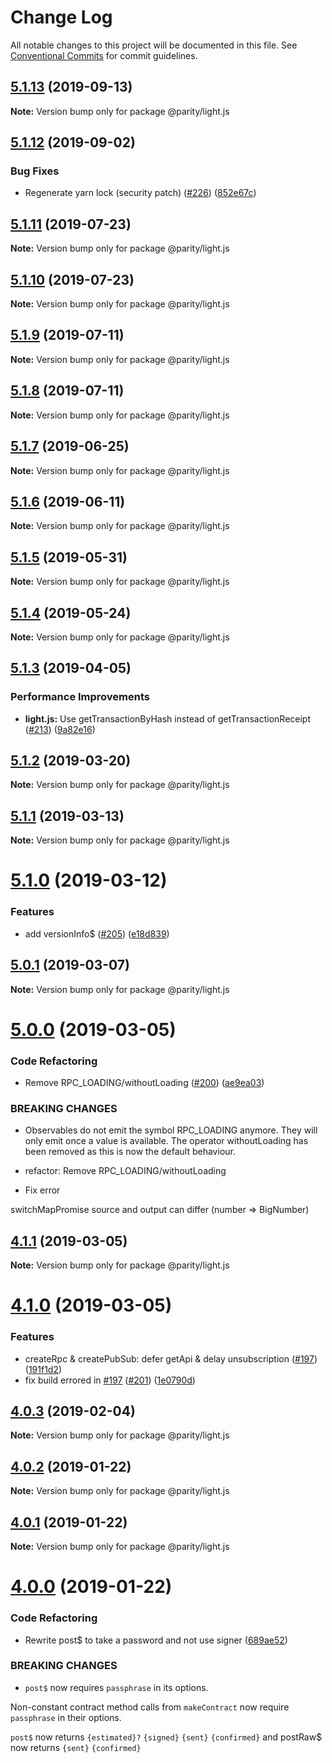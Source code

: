 # Change Log

All notable changes to this project will be documented in this file.
See [Conventional Commits](https://conventionalcommits.org) for commit guidelines.

## [5.1.13](https://github.com/paritytech/js-libs/tree/master/packages/light.js/compare/v5.1.12...v5.1.13) (2019-09-13)

**Note:** Version bump only for package @parity/light.js





## [5.1.12](https://github.com/paritytech/js-libs/tree/master/packages/light.js/compare/v5.1.11...v5.1.12) (2019-09-02)


### Bug Fixes

* Regenerate yarn lock (security patch) ([#226](https://github.com/paritytech/js-libs/tree/master/packages/light.js/issues/226)) ([852e67c](https://github.com/paritytech/js-libs/tree/master/packages/light.js/commit/852e67c))





## [5.1.11](https://github.com/paritytech/js-libs/tree/master/packages/light.js/compare/v5.1.10...v5.1.11) (2019-07-23)

**Note:** Version bump only for package @parity/light.js





## [5.1.10](https://github.com/paritytech/js-libs/tree/master/packages/light.js/compare/v5.1.9...v5.1.10) (2019-07-23)

**Note:** Version bump only for package @parity/light.js





## [5.1.9](https://github.com/paritytech/js-libs/tree/master/packages/light.js/compare/v5.1.8...v5.1.9) (2019-07-11)

**Note:** Version bump only for package @parity/light.js





## [5.1.8](https://github.com/paritytech/js-libs/tree/master/packages/light.js/compare/v5.1.7...v5.1.8) (2019-07-11)

**Note:** Version bump only for package @parity/light.js





## [5.1.7](https://github.com/paritytech/js-libs/tree/master/packages/light.js/compare/v5.1.6...v5.1.7) (2019-06-25)

**Note:** Version bump only for package @parity/light.js





## [5.1.6](https://github.com/paritytech/js-libs/tree/master/packages/light.js/compare/v5.1.5...v5.1.6) (2019-06-11)

**Note:** Version bump only for package @parity/light.js





## [5.1.5](https://github.com/paritytech/js-libs/tree/master/packages/light.js/compare/v5.1.4...v5.1.5) (2019-05-31)

**Note:** Version bump only for package @parity/light.js





## [5.1.4](https://github.com/paritytech/js-libs/tree/master/packages/light.js/compare/v5.1.3...v5.1.4) (2019-05-24)

**Note:** Version bump only for package @parity/light.js





## [5.1.3](https://github.com/paritytech/js-libs/tree/master/packages/light.js/compare/v5.1.2...v5.1.3) (2019-04-05)


### Performance Improvements

* **light.js:** Use getTransactionByHash instead of getTransactionReceipt ([#213](https://github.com/paritytech/js-libs/tree/master/packages/light.js/issues/213)) ([9a82e16](https://github.com/paritytech/js-libs/tree/master/packages/light.js/commit/9a82e16))





## [5.1.2](https://github.com/paritytech/js-libs/tree/master/packages/light.js/compare/v5.1.1...v5.1.2) (2019-03-20)

**Note:** Version bump only for package @parity/light.js





## [5.1.1](https://github.com/paritytech/js-libs/tree/master/packages/light.js/compare/v5.1.0...v5.1.1) (2019-03-13)

**Note:** Version bump only for package @parity/light.js





# [5.1.0](https://github.com/paritytech/js-libs/tree/master/packages/light.js/compare/v5.0.1...v5.1.0) (2019-03-12)


### Features

* add versionInfo$ ([#205](https://github.com/paritytech/js-libs/tree/master/packages/light.js/issues/205)) ([e18d839](https://github.com/paritytech/js-libs/tree/master/packages/light.js/commit/e18d839))





## [5.0.1](https://github.com/paritytech/js-libs/tree/master/packages/light.js/compare/v5.0.0...v5.0.1) (2019-03-07)

**Note:** Version bump only for package @parity/light.js





# [5.0.0](https://github.com/paritytech/js-libs/tree/master/packages/light.js/compare/v4.1.1...v5.0.0) (2019-03-05)


### Code Refactoring

* Remove RPC_LOADING/withoutLoading ([#200](https://github.com/paritytech/js-libs/tree/master/packages/light.js/issues/200)) ([ae9ea03](https://github.com/paritytech/js-libs/tree/master/packages/light.js/commit/ae9ea03))


### BREAKING CHANGES

* Observables do not emit the symbol RPC_LOADING anymore. They will
only emit once a value is available. The operator withoutLoading
has been removed as this is now the default behaviour.

* refactor: Remove RPC_LOADING/withoutLoading

* Fix error

switchMapPromise source and output can differ (number => BigNumber)





## [4.1.1](https://github.com/paritytech/js-libs/tree/master/packages/light.js/compare/v4.1.0...v4.1.1) (2019-03-05)

**Note:** Version bump only for package @parity/light.js





# [4.1.0](https://github.com/paritytech/js-libs/tree/master/packages/light.js/compare/v4.0.3...v4.1.0) (2019-03-05)


### Features

* createRpc & createPubSub: defer getApi & delay unsubscription ([#197](https://github.com/paritytech/js-libs/tree/master/packages/light.js/issues/197)) ([191f1d2](https://github.com/paritytech/js-libs/tree/master/packages/light.js/commit/191f1d2))
* fix build errored in [#197](https://github.com/paritytech/js-libs/tree/master/packages/light.js/issues/197) ([#201](https://github.com/paritytech/js-libs/tree/master/packages/light.js/issues/201)) ([1e0790d](https://github.com/paritytech/js-libs/tree/master/packages/light.js/commit/1e0790d))





## [4.0.3](https://github.com/paritytech/js-libs/tree/master/packages/light.js/compare/v4.0.2...v4.0.3) (2019-02-04)

**Note:** Version bump only for package @parity/light.js





## [4.0.2](https://github.com/paritytech/js-libs/tree/master/packages/light.js/compare/v4.0.1...v4.0.2) (2019-01-22)

**Note:** Version bump only for package @parity/light.js





## [4.0.1](https://github.com/paritytech/js-libs/tree/master/packages/light.js/compare/v4.0.0...v4.0.1) (2019-01-22)

**Note:** Version bump only for package @parity/light.js





# [4.0.0](https://github.com/paritytech/js-libs/tree/master/packages/light.js/compare/v3.0.31...v4.0.0) (2019-01-22)


### Code Refactoring

* Rewrite post$ to take a password and not use signer ([689ae52](https://github.com/paritytech/js-libs/tree/master/packages/light.js/commit/689ae52))


### BREAKING CHANGES

* `post$` now requires `passphrase` in its options.

Non-constant contract method calls from `makeContract` now require `passphrase` in their options.

`post$` now returns `{estimated}?` `{signed}` `{sent}` `{confirmed}` and postRaw$ now returns `{sent}` `{confirmed}`
